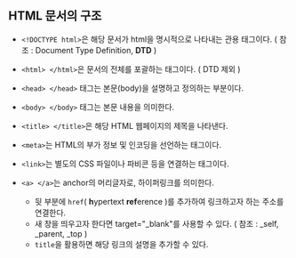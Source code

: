 ## HTML 문서의 구조



* `<!DOCTYPE html>`은 해당 문서가 html을 명시적으로 나타내는 관용 태그이다. ( 참조 : Document Type Definition, **DTD** )
* `<html> </html>`은 문서의 전체를 포괄하는 태그이다. ( DTD 제외 ) 
* `<head> </head>` 태그는 본문(body)을 설명하고 정의하는 부분이다.
* `<body> </body>` 태그는 본문 내용을 의미한다.



* `<title> </title>`은 해당 HTML 웹페이지의 제목을 나타낸다. 
* `<meta>`는 HTML의 부가 정보 및 인코딩을 선언하는 태그이다. 
* `<link>`는 별도의 CSS 파일이나 파비콘 등을 연결하는 태그이다.



* `<a> </a>`는 anchor의 머리글자로, 하이퍼링크를 의미한다.
    * 뒷 부분에 `href`( **h**ypertext **ref**erence )를 추가하여 링크하고자 하는 주소를 연결한다.
    * 새 창을 띄우고자 한다면 target="_blank"를 사용할 수 있다. ( 참조 : _self, _parent, _top )
    * `title`을 활용하면 해당 링크의 설명을 추가할 수 있다.

